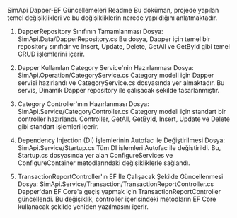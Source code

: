 SimApi Dapper-EF Güncellemeleri Readme
Bu döküman, projede yapılan temel değişiklikleri ve bu değişikliklerin nerede yapıldığını anlatmaktadır.

1. DapperRepository Sınıfının Tamamlanması
Dosya: SimApi.Data/DapperRepository.cs
Bu dosya, Dapper için temel bir repository sınıfıdır ve Insert, Update, Delete, GetAll ve GetById gibi temel CRUD işlemlerini içerir.

2. Dapper Kullanılan Category Service'nin Hazırlanması
Dosya: SimApi.Operation/CategoryService.cs
Category modeli için Dapper servisi hazırlandı ve CategoryService.cs dosyasında yer almaktadır. Bu servis, Dinamik Dapper repository ile çalışacak şekilde tasarlanmıştır.

3. Category Controller'ının Hazırlanması
Dosya: SimApi.Service/CategoryController.cs
Category modeli için standart bir controller hazırlandı. Controller, GetAll, GetById, Insert, Update ve Delete gibi standart işlemleri içerir.

4. Dependency Injection (DI) İşlemlerinin Autofac ile Değiştirilmesi
Dosya: SimApi.Service/Startup.cs
Tüm DI işlemleri Autofac ile değiştirildi. Bu, Startup.cs dosyasında yer alan ConfigureServices ve ConfigureContainer metodlarındaki değişikliklerle sağlandı.

5. TransactionReportController'ın EF İle Çalışacak Şekilde Güncellenmesi
Dosya: SimApi.Service/Transaction/TransactionReportController.cs
Dapper'dan EF Core'a geçiş yapmak için TransactionReportController güncellendi. Bu değişiklik, controller içerisindeki metodların EF Core kullanacak şekilde yeniden yazılmasını içerir.
